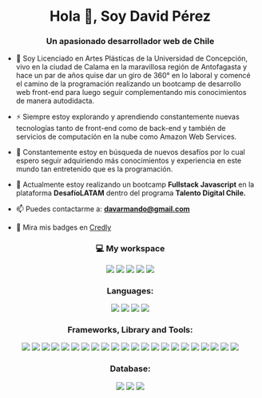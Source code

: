 <h1 align="center">Hola 👋, Soy David Pérez</h1>
<h3 align="center">Un apasionado desarrollador web de Chile</h3>

- 🔭 Soy Licenciado en Artes Plásticas de la Universidad de Concepción, vivo en la ciudad de Calama en la maravillosa región de Antofagasta y hace un par de años quise dar un giro de 360° en lo laboral y comencé el camino de la programación realizando un bootcamp de desarrollo web front-end para luego seguir complementando mis conocimientos de manera autodidacta.

- ⚡ Siempre estoy explorando y aprendiendo constantemente nuevas tecnologías tanto de front-end como de back-end y también de servicios de computación en la nube como Amazon Web Services.

- 🤝 Constantemente estoy en búsqueda de nuevos desafíos por lo cual espero seguir adquiriendo más conocimientos y experiencia en este mundo tan entretenido que es la programación.

- 🌱 Actualmente estoy realizando un bootcamp **Fullstack Javascript** en la plataforma **DesafíoLATAM** dentro del programa **Talento Digital Chile.**

- 📫 Puedes contactarme a: **davarmando@gmail.com**
- 🥇 Mira mis badges en [Credly](https://www.credly.com/users/david-perez.6a181c02)

<h3 align="center">💻 My workspace</h3>
<p align="center"><img src="https://img.shields.io/badge/Windows-0078D6?style=for-the-badge&logo=windows&logoColor=white"/> <img src="https://img.shields.io/badge/Fedora-51A2DA?style=for-the-badge&logo=fedora&logoColor=white"/> <img src="https://img.shields.io/badge/AMD%20Ryzen_5_5500-ED1C24?style=for-the-badge&logo=amd&logoColor=white"/> <img src="https://img.shields.io/badge/AMD%20Radeon_RX_5500XT-ED1C24?style=for-the-badge&logo=amd&logoColor=white"/> <img src="https://img.shields.io/badge/RAM-16%20GB%20-007DB8?style=for-the-badge&logo=&logoColor=white"/></p>
<p></p>

<h3 align="center">Languages:</h3>
<p align="center"> <img src="https://img.shields.io/badge/HTML5-E34F26?style=for-the-badge&logo=html5&logoColor=white" /> <img src="https://img.shields.io/badge/CSS3-1572B6?style=for-the-badge&logo=css3&logoColor=white"/> <img src="https://img.shields.io/badge/JavaScript-323330?style=for-the-badge&logo=javascript&logoColor=F7DF1E"/> <img src="https://img.shields.io/badge/TypeScript-007ACC?style=for-the-badge&logo=typescript&logoColor=white"/> </p>
<h3 align="center">Frameworks, Library and Tools:</h3>
<p align="center"><img src="https://img.shields.io/badge/Vue%20js-35495E?style=for-the-badge&logo=vuedotjs&logoColor=4FC08D"/> <img src="https://img.shields.io/badge/React-20232A?style=for-the-badge&logo=react&logoColor=61DAFB"/>  <img src="https://img.shields.io/badge/nuxt%20js-00C58E?style=for-the-badge&logo=nuxtdotjs&logoColor=white"/> <img src="https://img.shields.io/badge/next%20js-000000?style=for-the-badge&logo=nextdotjs&logoColor=white"/> <img src="https://img.shields.io/badge/jQuery-0769AD?style=for-the-badge&logo=jquery&logoColor=white"/> <img src="https://img.shields.io/badge/Handlebars%20js-f0772b?style=for-the-badge&logo=handlebarsdotjs&logoColor=black"/> <img src="https://img.shields.io/badge/Quasar-1976D2?style=for-the-badge&logo=quasar&logoColor=white"/> <img src="https://img.shields.io/badge/Cordova-35434F?style=for-the-badge&logo=apache-cordova&logoColor=E8E8E8"/> <img src="https://img.shields.io/badge/Node%20js-339933?style=for-the-badge&logo=nodedotjs&logoColor=white"/> <img src="https://img.shields.io/badge/Express%20js-000000?style=for-the-badge&logo=express&logoColor=white"/> <img src="https://img.shields.io/badge/JWT-000000?style=for-the-badge&logo=JSON%20web%20tokens&logoColor=white"/> <img src="https://img.shields.io/badge/Bootstrap-563D7C?style=for-the-badge&logo=bootstrap&logoColor=white"/> <img src="https://img.shields.io/badge/Tailwind_CSS-38B2AC?style=for-the-badge&logo=tailwind-css&logoColor=white"/> <img src="https://img.shields.io/badge/GIT-E44C30?style=for-the-badge&logo=git&logoColor=white"/> <img src="https://img.shields.io/badge/GNU%20Bash-4EAA25?style=for-the-badge&logo=GNU%20Bash&logoColor=white"/> <img src="https://img.shields.io/badge/Postman-FF6C37?style=for-the-badge&logo=Postman&logoColor=white"/> <img src="https://img.shields.io/badge/Insomnia-5849be?style=for-the-badge&logo=Insomnia&logoColor=white"/> <img src="https://img.shields.io/badge/VSCode-0078D4?style=for-the-badge&logo=visual%20studio%20code&logoColor=white"/> <img src="https://img.shields.io/badge/Android_Studio-3DDC84?style=for-the-badge&logo=android-studio&logoColor=white"/> <img src="https://img.shields.io/badge/Figma-F24E1E?style=for-the-badge&logo=figma&logoColor=white"/> <img src="https://img.shields.io/badge/Adobe%20Photoshop-31A8FF?style=for-the-badge&logo=Adobe%20Photoshop&logoColor=black"/> <img src="https://img.shields.io/badge/Canva-%2300C4CC.svg?&style=for-the-badge&logo=Canva&logoColor=white"/>
<h3 align="center">Database:</h3>
<p align="center"><img src="https://img.shields.io/badge/PostgreSQL-316192?style=for-the-badge&logo=postgresql&logoColor=white"/> <img src="https://img.shields.io/badge/MongoDB-4EA94B?style=for-the-badge&logo=mongodb&logoColor=white"/> <img src="https://img.shields.io/badge/Amazon%20RDS-EA2328?style=for-the-badge&logo=Amazon%20DynamoDB&logoColor=white"/></p>
<!--
**dperezch/dperezch** is a ✨ _special_ ✨ repository because its `README.md` (this file) appears on your GitHub profile.

Here are some ideas to get you started:

- 🔭 I’m currently working on ...
- 🌱 I’m currently learning ...
- 👯 I’m looking to collaborate on ...
- 🤔 I’m looking for help with ...
- 💬 Ask me about ...
- 📫 How to reach me: ...
- 😄 Pronouns: ...
- ⚡ Fun fact: ...
-->
